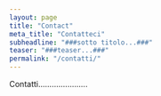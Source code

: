 ```yaml
---
layout: page
title: "Contact"
meta_title: "Contatteci"
subheadline: "###sotto titolo...###"
teaser: "###teaser...###"
permalink: "/contatti/"
---
```

Contatti......................